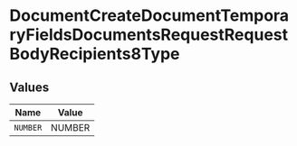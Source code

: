 # DocumentCreateDocumentTemporaryFieldsDocumentsRequestRequestBodyRecipients8Type


## Values

| Name     | Value    |
| -------- | -------- |
| `NUMBER` | NUMBER   |